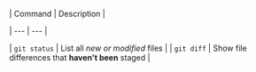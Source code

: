 | Command | Description |

| --- | --- |

| `git status` | List all *new or modified* files |
| `git diff` | Show file differences that **haven't been** staged |